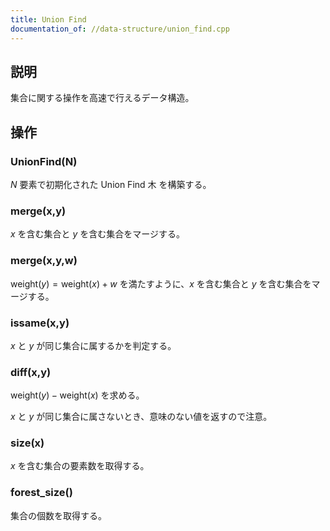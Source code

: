 ```yaml
---
title: Union Find
documentation_of: //data-structure/union_find.cpp
---
```


## 説明
集合に関する操作を高速で行えるデータ構造。

## 操作
### UnionFind(N)
$N$ 要素で初期化された Union Find 木 を構築する。
### merge(x,y)
$x$ を含む集合と $y$ を含む集合をマージする。
### merge(x,y,w)
$\mathrm{weight}(y) = \mathrm{weight}(x) + w$ を満たすように、$x$ を含む集合と $y$ を含む集合をマージする。
### issame(x,y)
$x$ と $y$ が同じ集合に属するかを判定する。
### diff(x,y)
$\mathrm{weight}(y) - \mathrm{weight}(x)$ を求める。

$x$ と $y$ が同じ集合に属さないとき、意味のない値を返すので注意。
### size(x)
$x$ を含む集合の要素数を取得する。
### forest_size()
集合の個数を取得する。